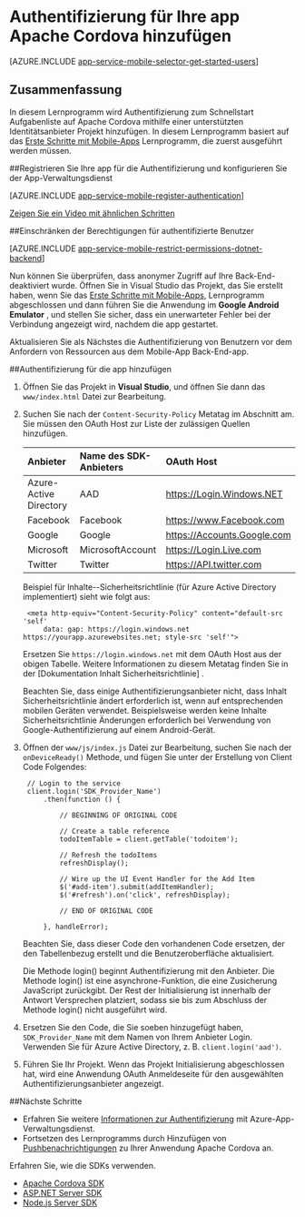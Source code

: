 <properties
    pageTitle="Hinzufügen von Authentifizierung auf Apache Cordova mit Mobile-Apps | Azure App-Verwaltungsdienst"
    description="Erfahren Sie, wie Mobile-Apps in Azure-App-Dienst verwenden, für die Benutzerauthentifizierung der app Apache Cordova mithilfe einer Vielzahl von Identitätsanbieter, einschließlich Google, Facebook, Twitter und Microsoft."
    services="app-service\mobile"
    documentationCenter="javascript"
    authors="adrianhall"
    manager="erikre"
    editor=""/>

<tags
    ms.service="app-service-mobile"
    ms.workload="na"
    ms.tgt_pltfrm="mobile-html"
    ms.devlang="javascript"
    ms.topic="article"
    ms.date="10/01/2016"
    ms.author="adrianha"/>

# <a name="add-authentication-to-your-apache-cordova-app"></a>Authentifizierung für Ihre app Apache Cordova hinzufügen

[AZURE.INCLUDE [app-service-mobile-selector-get-started-users](../../includes/app-service-mobile-selector-get-started-users.md)]
    
## <a name="summary"></a>Zusammenfassung

In diesem Lernprogramm wird Authentifizierung zum Schnellstart Aufgabenliste auf Apache Cordova mithilfe einer unterstützten Identitätsanbieter Projekt hinzufügen. In diesem Lernprogramm basiert auf das [Erste Schritte mit Mobile-Apps] Lernprogramm, die zuerst ausgeführt werden müssen.

##<a name="register"></a>Registrieren Sie Ihre app für die Authentifizierung und konfigurieren Sie der App-Verwaltungsdienst

[AZURE.INCLUDE [app-service-mobile-register-authentication](../../includes/app-service-mobile-register-authentication.md)]

[Zeigen Sie ein Video mit ähnlichen Schritten](https://channel9.msdn.com/series/Azure-connected-services-with-Cordova/Azure-connected-services-task-8-Azure-authentication)

##<a name="permissions"></a>Einschränken der Berechtigungen für authentifizierte Benutzer

[AZURE.INCLUDE [app-service-mobile-restrict-permissions-dotnet-backend](../../includes/app-service-mobile-restrict-permissions-dotnet-backend.md)]

Nun können Sie überprüfen, dass anonymer Zugriff auf Ihre Back-End-deaktiviert wurde. Öffnen Sie in Visual Studio das Projekt, das Sie erstellt haben, wenn Sie das [Erste Schritte mit Mobile-Apps], Lernprogramm abgeschlossen und dann führen Sie die Anwendung im **Google Android Emulator** , und stellen Sie sicher, dass ein unerwarteter Fehler bei der Verbindung angezeigt wird, nachdem die app gestartet.

Aktualisieren Sie als Nächstes die Authentifizierung von Benutzern vor dem Anfordern von Ressourcen aus dem Mobile-App Back-End-app.

##<a name="add-authentication"></a>Authentifizierung für die app hinzufügen

1. Öffnen Sie das Projekt in **Visual Studio**, und öffnen Sie dann das `www/index.html` Datei zur Bearbeitung.

2. Suchen Sie nach der `Content-Security-Policy` Metatag im Abschnitt am.  Sie müssen den OAuth Host zur Liste der zulässigen Quellen hinzufügen.

  	| Anbieter               | Name des SDK-Anbieters | OAuth Host                  |
  	| :--------------------- | :---------------- | :-------------------------- |
  	| Azure-Active Directory | AAD               | https://Login.Windows.NET   |
  	| Facebook               | Facebook          | https://www.Facebook.com    |
  	| Google                 | Google            | https://Accounts.Google.com |
  	| Microsoft              | MicrosoftAccount  | https://Login.Live.com      |
  	| Twitter                | Twitter           | https://API.twitter.com     |

    Beispiel für Inhalte--Sicherheitsrichtlinie (für Azure Active Directory implementiert) sieht wie folgt aus:

        <meta http-equiv="Content-Security-Policy" content="default-src 'self'
            data: gap: https://login.windows.net https://yourapp.azurewebsites.net; style-src 'self'">

    Ersetzen Sie `https://login.windows.net` mit dem OAuth Host aus der obigen Tabelle.  Weitere Informationen zu diesem Metatag finden Sie in der [Dokumentation Inhalt Sicherheitsrichtlinie] .

    Beachten Sie, dass einige Authentifizierungsanbieter nicht, dass Inhalt Sicherheitsrichtlinie ändert erforderlich ist, wenn auf entsprechenden mobilen Geräten verwendet.  Beispielsweise werden keine Inhalte Sicherheitsrichtlinie Änderungen erforderlich bei Verwendung von Google-Authentifizierung auf einem Android-Gerät.

3. Öffnen der `www/js/index.js` Datei zur Bearbeitung, suchen Sie nach der `onDeviceReady()` Methode, und fügen Sie unter der Erstellung von Client Code Folgendes:

        // Login to the service
        client.login('SDK_Provider_Name')
            .then(function () {

                // BEGINNING OF ORIGINAL CODE

                // Create a table reference
                todoItemTable = client.getTable('todoitem');

                // Refresh the todoItems
                refreshDisplay();

                // Wire up the UI Event Handler for the Add Item
                $('#add-item').submit(addItemHandler);
                $('#refresh').on('click', refreshDisplay);

                // END OF ORIGINAL CODE

            }, handleError);

    Beachten Sie, dass dieser Code den vorhandenen Code ersetzen, der den Tabellenbezug erstellt und die Benutzeroberfläche aktualisiert.

    Die Methode login() beginnt Authentifizierung mit den Anbieter. Die Methode login() ist eine asynchrone-Funktion, die eine Zusicherung JavaScript zurückgibt.  Der Rest der Initialisierung ist innerhalb der Antwort Versprechen platziert, sodass sie bis zum Abschluss der Methode login() nicht ausgeführt wird.

4. Ersetzen Sie den Code, die Sie soeben hinzugefügt haben, `SDK_Provider_Name` mit dem Namen von Ihrem Anbieter Login. Verwenden Sie für Azure Active Directory, z. B. `client.login('aad')`.

4. Führen Sie Ihr Projekt.  Wenn das Projekt Initialisierung abgeschlossen hat, wird eine Anwendung OAuth Anmeldeseite für den ausgewählten Authentifizierungsanbieter angezeigt.

##<a name="next-steps"></a>Nächste Schritte

* Erfahren Sie weitere [Informationen zur Authentifizierung] mit Azure-App-Verwaltungsdienst.
* Fortsetzen des Lernprogramms durch Hinzufügen von [Pushbenachrichtigungen] zu Ihrer Anwendung Apache Cordova an.

Erfahren Sie, wie die SDKs verwenden.

* [Apache Cordova SDK]
* [ASP.NET Server SDK]
* [Node.js Server SDK]

<!-- URLs. -->
[Erste Schritte mit Mobile-Apps]: app-service-mobile-cordova-get-started.md
[Inhalt der Sicherheitsrichtlinie Dokumentation]: https://cordova.apache.org/docs/en/latest/guide/appdev/whitelist/index.html
[Pushbenachrichtigungen]: app-service-mobile-cordova-get-started-push.md
[Informationen zur Authentifizierung]: app-service-mobile-auth.md
[Apache Cordova SDK]: app-service-mobile-cordova-how-to-use-client-library.md 
[ASP.NET Server SDK]: app-service-mobile-dotnet-backend-how-to-use-server-sdk.md
[Node.js Server SDK]: app-service-mobile-node-backend-how-to-use-server-sdk.md
